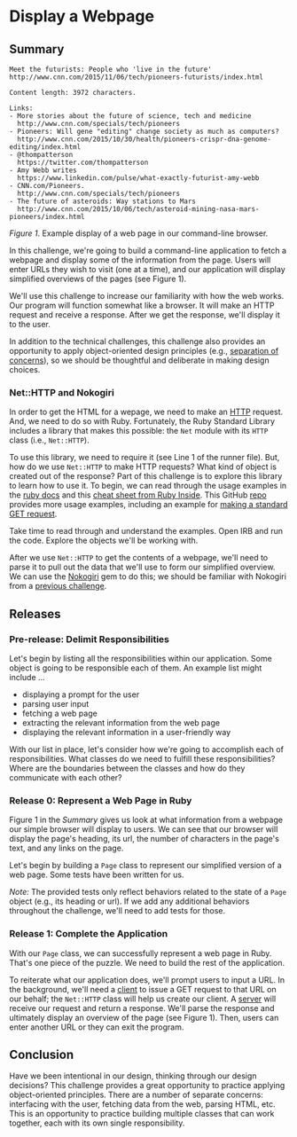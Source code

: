 # Display a Webpage

## Summary
```
Meet the futurists: People who 'live in the future'
http://www.cnn.com/2015/11/06/tech/pioneers-futurists/index.html

Content length: 3972 characters.

Links:
- More stories about the future of science, tech and medicine
  http://www.cnn.com/specials/tech/pioneers
- Pioneers: Will gene "editing" change society as much as computers?
  http://www.cnn.com/2015/10/30/health/pioneers-crispr-dna-genome-editing/index.html
- @thompatterson
  https://twitter.com/thompatterson
- Amy Webb writes
  https://www.linkedin.com/pulse/what-exactly-futurist-amy-webb
- CNN.com/Pioneers.
  http://www.cnn.com/specials/tech/pioneers
- The future of asteroids: Way stations to Mars
  http://www.cnn.com/2015/10/06/tech/asteroid-mining-nasa-mars-pioneers/index.html
```
*Figure 1*.  Example display of a web page in our command-line browser.

In this challenge, we're going to build a command-line application to fetch a webpage and display some of the information from the page.  Users will enter URLs they wish to visit (one at a time), and our application will display simplified overviews of the pages (see Figure 1).

We'll use this challenge to increase our familiarity with how the web works.  Our program will function somewhat like a browser.  It will make an HTTP request and receive a response.  After we get the response, we'll display it to the user.

In addition to the technical challenges, this challenge also provides an opportunity to apply object-oriented design principles (e.g., [separation of concerns][]), so we should be thoughtful and deliberate in making design choices.


### Net::HTTP and Nokogiri
In order to get the HTML for a wepage, we need to make an [HTTP][wikipedia http] request.  And, we need to do so with Ruby.  Fortunately, the Ruby Standard Library includes a library that makes this possible:  the `Net` module with its `HTTP` class (i.e., `Net::HTTP`).

To use this library, we need to require it (see Line 1 of the runner file).  But, how do we use `Net::HTTP` to make HTTP requests?  What kind of object is created out of the response?  Part of this challenge is to explore this library to learn how to use it.  To begin, we can read through the usage examples in the [ruby docs][ruby net/http] and this [cheat sheet from Ruby Inside][ruby inside net/http].  This GitHub [repo][github net::http examples] provides more usage examples, including an example for [making a standard GET request][get request example].

Take time to read through and understand the examples.  Open IRB and run the code.  Explore the objects we'll be working with.

After we use `Net::HTTP` to get the contents of a webpage, we'll need to parse it to pull out the data that we'll use to form our simplified overview.  We can use the [Nokogiri][] gem to do this; we should be familiar with Nokogiri from a [previous challenge][scraping hn challenge].


## Releases
### Pre-release:  Delimit Responsibilities
Let's begin by listing all the responsibilities within our application.  Some object is going to be responsible each of them.  An example list might include ...

- displaying a prompt for the user
- parsing user input
- fetching a web page
- extracting the relevant information from the web page
- displaying the relevant information in a user-friendly way

With our list in place, let's consider how we're going to accomplish each of responsibilities.  What classes do we need to fulfill these responsibilities?  Where are the boundaries between the classes and how do they communicate with each other?


### Release 0: Represent a Web Page in Ruby
Figure 1 in the *Summary* gives us look at what information from a webpage our simple browser will display to users.  We can see that our browser will display the page's heading, its url, the number of characters in the page's text, and any links on the page.

Let's begin by building a `Page` class to represent our simplified version of a web page.  Some tests have been written for us.

*Note:* The provided tests only reflect behaviors related to the state of a `Page` object (e.g., its heading or url).  If we add any additional behaviors throughout the challenge, we'll need to add tests for those.


### Release 1: Complete the Application
With our `Page` class, we can successfully represent a web page in Ruby.  That's one piece of the puzzle.  We need to build the rest of the application.

To reiterate what our application does, we'll prompt users to input a URL.  In the background, we'll need a [client][wikipedia client] to issue a GET request to that URL on our behalf; the `Net::HTTP` class will help us create our client.  A [server][wikipedia web server] will receive our request and return a response.  We'll parse the response and ultimately display an overview of the page (see Figure 1).  Then, users can enter another URL or they can exit the program.


## Conclusion
Have we been intentional in our design, thinking through our design decisions?  This challenge provides a great opportunity to practice applying object-oriented principles.  There are a number of separate concerns:  interfacing with the user, fetching data from the web, parsing HTML, etc.  This is an opportunity to practice building multiple classes that can work together, each with its own single responsibility.


[get request example]: https://github.com/augustl/net-http-cheat-sheet/blob/master/normal.rb
[github net::http examples]: https://github.com/augustl/net-http-cheat-sheet
[nokogiri]: http://nokogiri.org
[ruby net/http]: http://ruby-doc.org/stdlib-2.1.0//libdoc/net/http/rdoc/Net/HTTP.html
[ruby inside net/http]: http://www.rubyinside.com/nethttp-cheat-sheet-2940.html
[scraping hn challenge]: ../../../scraping-hn-1-building-objects-challenge
[separation of concerns]: https://en.wikipedia.org/wiki/Separation_of_concerns
[wikipedia client]: https://en.wikipedia.org/wiki/Client_(computing)
[wikipedia http]: https://en.wikipedia.org/wiki/Hypertext_Transfer_Protocol
[wikipedia web server]: https://en.wikipedia.org/wiki/Web_server#Overview

